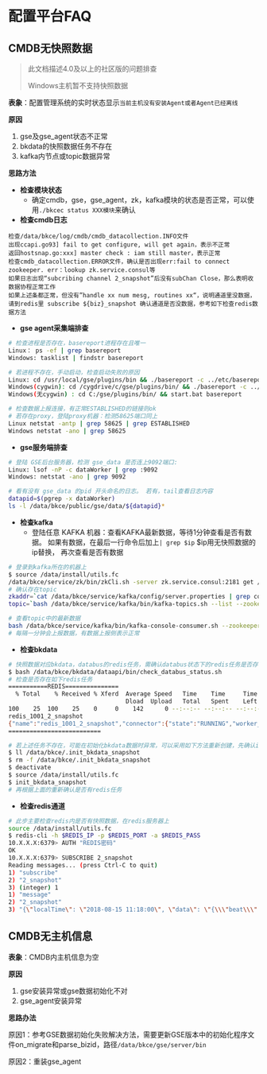 # 配置平台FAQ

## CMDB无快照数据

> 此文档描述4.0及以上的社区版的问题排查
>
> Windows主机暂不支持快照数据

**表象**：配置管理系统的实时状态显示`当前主机没有安装Agent或者Agent已经离线`

**原因**

1. gse及gse_agent状态不正常
2. bkdata的快照数据任务不存在
3. kafka内节点或topic数据异常

**思路方法**

- **检查模块状态**
  - 确定cmdb，gse，gse_agent，zk，kafka模块的状态是否正常，可以使用`./bkcec status XXX模块`来确认
- **检查cmdb日志**

```
检查/data/bkce/log/cmdb/cmdb_datacollection.INFO文件
出现ccapi.go93] fail to get configure, will get again，表示不正常
返回hostsnap.go:xxx] master check : iam still master，表示正常
检查cmdb_datacollection.ERROR文件，确认是否出现err:fail to connect zookeeper. err：lookup zk.service.consul等
如果日志出现“subcribing channel 2_snapshot”后没有subChan Close，那么表明收数据协程正常工作
如果上述条都正常，但没有”handle xx num mesg, routines xx“，说明通道里没数据，请到redis里 subscribe ${biz}_snapshot 确认通道是否没数据，参考如下检查redis数据方法
```

- **gse agent采集端排查**

```bash
# 检查进程是否存在，basereport进程存在且唯一
Linux： ps -ef | grep basereport
Windows: tasklist | findstr basereport

# 若进程不存在，手动启动，检查启动失败的原因
Linux: cd /usr/local/gse/plugins/bin && ./basereport -c ../etc/basereport.conf
Windows(cygwin): cd /cygdrive/c/gse/plugins/bin/ && ./basereport -c ../etc/basereport.conf
Windows(无cygwin) : cd C:/gse/plugins/bin/ && start.bat basereport

# 检查数据上报连接，有正常ESTABLISHED的链接则ok
# 若存在proxy，登陆proxy机器：检测58625端口同上
Linux netstat -antp | grep 58625 | grep ESTABLISHED
Windows netstat -ano | grep 58625
```

- **gse服务端排查**

```bash
# 登陆 GSE后台服务器，检测 gse_data 是否连上9092端口:
Linux: lsof -nP -c dataWorker | grep :9092
Windows: netstat -ano | grep 9092

# 看有没有 gse_data 的pid 开头命名的日志。 若有，tail查看日志内容
datapid=$(pgrep -x dataWorker)
ls -l /data/bkce/public/gse/data/${datapid}*
```

- **检查kafka**
	- 登陆任意 KAFKA 机器：查看KAFKA最新数据，等待1分钟查看是否有数据。 如果有数据，在最后一行命令后加上`| grep $ip` $ip用无快照数据的ip替换， 再次查看是否有数据

```bash
# 登录到kafka所在的机器上
$ source /data/install/utils.fc
/data/bkce/service/zk/bin/zkCli.sh -server zk.service.consul:2181 get /gse/config/etc/dataserver/data/1001
# 确认存在topic
zkaddr=`cat /data/bkce/service/kafka/config/server.properties | grep common_kafka | cut -d '=' -f 2`
topic=`bash /data/bkce/service/kafka/bin/kafka-topics.sh --list --zookeeper $zkaddr|grep ^snap`

# 查看topic中的最新数据
bash /data/bkce/service/kafka/bin/kafka-console-consumer.sh --zookeeper $zkaddr --topic $topic
# 每隔一分钟会上报数据，有数据上报侧表示正常
```

- **检查bkdata**

```bash
# 快照数据对应bkdata，databus的redis任务，需确认databus状态下的redis任务是否存在
$ bash /data/bkce/bkdata/dataapi/bin/check_databus_status.sh
# 检查是否存在如下redis任务
===========REDIS===============
  % Total    % Received % Xferd  Average Speed   Time    Time     Time  Current
                                 Dload  Upload   Total   Spent    Left  Speed
100    25  100    25    0     0    142      0 --:--:-- --:--:-- --:--:--   142
redis_1001_2_snapshot
{"name":"redis_1001_2_snapshot","connector":{"state":"RUNNING","worker_id":"x.x.x.x:10053"},"tasks":[{"state":"RUNNING","id":0,"worker_id":"x.x.x.x:10053"}]}
==========================

# 若上述任务不存在，可能在初始化bkdata数据时异常，可以采用如下方法重新创建，先确认init_bkdata_snapshot是否存在
$ ll /data/bkce/.init_bkdata_snapshot
$ rm -f /data/bkce/.init_bkdata_snapshot
$ deactivate
$ source /data/install/utils.fc
$ init_bkdata_snapshot
# 再根据上面的重新确认是否有redis任务
```

- **检查redis通道**

```bash
# 此步主要检查redis内是否有快照数据，在redis服务器上
source /data/install/utils.fc
$ redis-cli -h $REDIS_IP -p $REDIS_PORT -a $REDIS_PASS
10.X.X.X:6379> AUTH "REDIS密码"
OK
10.X.X.X:6379> SUBSCRIBE 2_snapshot
Reading messages... (press Ctrl-C to quit)
1) "subscribe"
2) "2_snapshot"
3) (integer) 1
1) "message"
2) "2_snapshot"
3) "{\"localTime\": \"2018-08-15 11:18:00\", \"data\": \"{\\\"beat\\\":{\\\"address\\\":
```

## CMDB无主机信息

**表象**：CMDB内主机信息为空

**原因**

1. gse安装异常或gse数据初始化不对
2. gse_agent安装异常

**思路办法**

原因1：参考GSE数据初始化失败解决方法，需要更新GSE版本中的初始化程序文件on_migrate和parse_bizid，路径`/data/bkce/gse/server/bin`

原因2：重装gse_agent